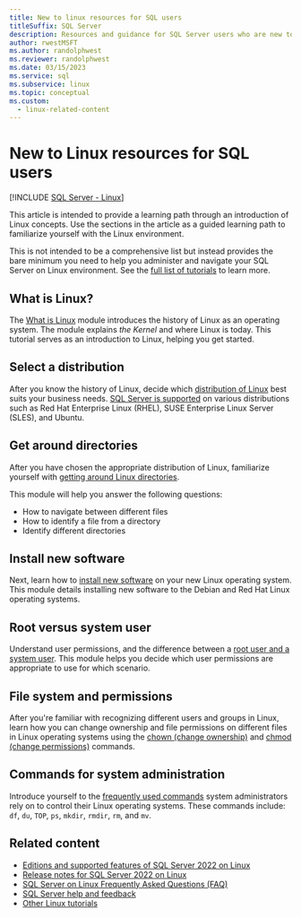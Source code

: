 ```yaml
---
title: New to linux resources for SQL users
titleSuffix: SQL Server
description: Resources and guidance for SQL Server users who are new to Linux.
author: rwestMSFT
ms.author: randolphwest
ms.reviewer: randolphwest
ms.date: 03/15/2023
ms.service: sql
ms.subservice: linux
ms.topic: conceptual
ms.custom:
  - linux-related-content
---
```

# New to Linux resources for SQL users

[!INCLUDE [SQL Server - Linux](../includes/applies-to-version/sql-linux.md)]

This article is intended to provide a learning path through an introduction of Linux concepts. Use the sections in the article as a guided learning path to familiarize yourself with the Linux environment.

This is not intended to be a comprehensive list but instead provides the bare minimum you need to help you administer and navigate your SQL Server on Linux environment. See the [full list of tutorials](https://www.linux.org/forums/linux-beginner-tutorials.123/) to learn more.

## What is Linux?

The [What is Linux](https://www.linux.org/threads/what-is-linux.4106/) module introduces the history of Linux as an operating system. The module explains *the Kernel* and where Linux is today. This tutorial serves as an introduction to Linux, helping you get started.

## Select a distribution

After you know the history of Linux, decide which [distribution of Linux](https://www.linux.org/threads/selecting-a-linux-distribution.4117/) best suits your business needs. [SQL Server is supported](sql-server-linux-release-notes-2019.md#supported-platforms) on various distributions such as Red Hat Enterprise Linux (RHEL), SUSE Enterprise Linux Server (SLES), and Ubuntu.

## Get around directories

After you have chosen the appropriate distribution of Linux, familiarize yourself with [getting around Linux directories](https://www.linux.org/threads/getting-around-in-linux-directories.4120/).

This module will help you answer the following questions:

- How to navigate between different files
- How to identify a file from a directory
- Identify different directories

## Install new software

Next, learn how to [install new software](https://www.linux.org/threads/installing-new-software-debian-red-hat-slackware.4119/) on your new Linux operating system. This module details installing new software to the Debian and Red Hat Linux operating systems.

## Root versus system user

Understand user permissions, and the difference between a [root user and a system user](https://www.linux.org/threads/when-to-work-as-root-when-to-work-as-a-system-user.4136/). This module helps you decide which user permissions are appropriate to use for which scenario.

## File system and permissions

After you're familiar with recognizing different users and groups in Linux, learn how you can change ownership and file permissions on different files in Linux operating systems using the [chown (change ownership)](https://www.linux.org/threads/file-permisions-chown.4125/) and [chmod (change permissions)](https://www.linux.org/threads/file-permissions-chmod.4124) commands.

## Commands for system administration

Introduce yourself to the [frequently used commands](https://www.linux.org/threads/commands-for-system-administration.4126/) system administrators rely on to control their Linux operating systems. These commands include: `df`, `du`, `TOP`, `ps`, `mkdir`, `rmdir`, `rm`, and `mv`.

## Related content

- [Editions and supported features of SQL Server 2022 on Linux](sql-server-linux-editions-and-components-2022.md)
- [Release notes for SQL Server 2022 on Linux](sql-server-linux-release-notes-2022.md)
- [SQL Server on Linux Frequently Asked Questions (FAQ)](sql-server-linux-faq.yml)
- [SQL Server help and feedback](../sql-server/sql-server-get-help.md)
- [Other Linux tutorials](https://www.linux.org/forums/linux-beginner-tutorials.123/)
